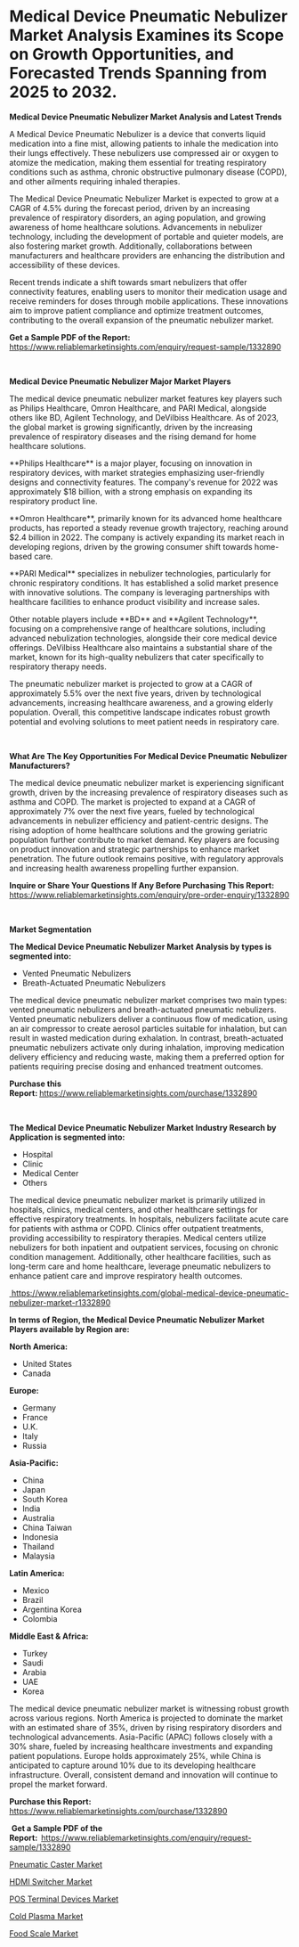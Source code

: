 <p><h1>Medical Device Pneumatic Nebulizer Market Analysis Examines its Scope on Growth Opportunities, and Forecasted Trends Spanning from 2025 to 2032.</h1></p><p><strong>Medical Device Pneumatic Nebulizer Market Analysis and Latest Trends</strong></p>
<p><p>A Medical Device Pneumatic Nebulizer is a device that converts liquid medication into a fine mist, allowing patients to inhale the medication into their lungs effectively. These nebulizers use compressed air or oxygen to atomize the medication, making them essential for treating respiratory conditions such as asthma, chronic obstructive pulmonary disease (COPD), and other ailments requiring inhaled therapies.</p><p>The Medical Device Pneumatic Nebulizer Market is expected to grow at a CAGR of 4.5% during the forecast period, driven by an increasing prevalence of respiratory disorders, an aging population, and growing awareness of home healthcare solutions. Advancements in nebulizer technology, including the development of portable and quieter models, are also fostering market growth. Additionally, collaborations between manufacturers and healthcare providers are enhancing the distribution and accessibility of these devices.</p><p>Recent trends indicate a shift towards smart nebulizers that offer connectivity features, enabling users to monitor their medication usage and receive reminders for doses through mobile applications. These innovations aim to improve patient compliance and optimize treatment outcomes, contributing to the overall expansion of the pneumatic nebulizer market.</p></p>
<p><strong>Get a Sample PDF of the Report:&nbsp;</strong> <a href="https://www.reliablemarketinsights.com/enquiry/request-sample/1332890?utm_campaign=3047&utm_medium=2&utm_source=Github&utm_content=ia&utm_term=24032025&utm_id=medical-device-pneumatic-nebulizer">https://www.reliablemarketinsights.com/enquiry/request-sample/1332890</a></p>
<p>&nbsp;</p>
<p><strong>Medical Device Pneumatic Nebulizer Major Market Players</strong></p>
<p><p>The medical device pneumatic nebulizer market features key players such as Philips Healthcare, Omron Healthcare, and PARI Medical, alongside others like BD, Agilent Technology, and DeVilbiss Healthcare. As of 2023, the global market is growing significantly, driven by the increasing prevalence of respiratory diseases and the rising demand for home healthcare solutions.</p><p>**Philips Healthcare** is a major player, focusing on innovation in respiratory devices, with market strategies emphasizing user-friendly designs and connectivity features. The company's revenue for 2022 was approximately $18 billion, with a strong emphasis on expanding its respiratory product line.</p><p>**Omron Healthcare**, primarily known for its advanced home healthcare products, has reported a steady revenue growth trajectory, reaching around $2.4 billion in 2022. The company is actively expanding its market reach in developing regions, driven by the growing consumer shift towards home-based care.</p><p>**PARI Medical** specializes in nebulizer technologies, particularly for chronic respiratory conditions. It has established a solid market presence with innovative solutions. The company is leveraging partnerships with healthcare facilities to enhance product visibility and increase sales.</p><p>Other notable players include **BD** and **Agilent Technology**, focusing on a comprehensive range of healthcare solutions, including advanced nebulization technologies, alongside their core medical device offerings. DeVilbiss Healthcare also maintains a substantial share of the market, known for its high-quality nebulizers that cater specifically to respiratory therapy needs.</p><p>The pneumatic nebulizer market is projected to grow at a CAGR of approximately 5.5% over the next five years, driven by technological advancements, increasing healthcare awareness, and a growing elderly population. Overall, this competitive landscape indicates robust growth potential and evolving solutions to meet patient needs in respiratory care.</p></p>
<p>&nbsp;</p>
<p><strong>What Are The Key Opportunities For Medical Device Pneumatic Nebulizer Manufacturers?</strong></p>
<p><p>The medical device pneumatic nebulizer market is experiencing significant growth, driven by the increasing prevalence of respiratory diseases such as asthma and COPD. The market is projected to expand at a CAGR of approximately 7% over the next five years, fueled by technological advancements in nebulizer efficiency and patient-centric designs. The rising adoption of home healthcare solutions and the growing geriatric population further contribute to market demand. Key players are focusing on product innovation and strategic partnerships to enhance market penetration. The future outlook remains positive, with regulatory approvals and increasing health awareness propelling further expansion.</p></p>
<p><strong>Inquire or Share Your Questions If Any Before Purchasing This Report:</strong> <a href="https://www.reliablemarketinsights.com/enquiry/pre-order-enquiry/1332890?utm_campaign=3047&utm_medium=2&utm_source=Github&utm_content=ia&utm_term=24032025&utm_id=medical-device-pneumatic-nebulizer">https://www.reliablemarketinsights.com/enquiry/pre-order-enquiry/1332890</a></p>
<p>&nbsp;</p>
<p><strong>Market Segmentation</strong></p>
<p><strong>The Medical Device Pneumatic Nebulizer Market Analysis by types is segmented into:</strong></p>
<p><ul><li>Vented Pneumatic Nebulizers</li><li>Breath-Actuated Pneumatic Nebulizers</li></ul></p>
<p><p>The medical device pneumatic nebulizer market comprises two main types: vented pneumatic nebulizers and breath-actuated pneumatic nebulizers. Vented pneumatic nebulizers deliver a continuous flow of medication, using an air compressor to create aerosol particles suitable for inhalation, but can result in wasted medication during exhalation. In contrast, breath-actuated pneumatic nebulizers activate only during inhalation, improving medication delivery efficiency and reducing waste, making them a preferred option for patients requiring precise dosing and enhanced treatment outcomes.</p></p>
<p><strong>Purchase this Report:&nbsp;</strong><a href="https://www.reliablemarketinsights.com/purchase/1332890?utm_campaign=3047&utm_medium=2&utm_source=Github&utm_content=ia&utm_term=24032025&utm_id=medical-device-pneumatic-nebulizer">https://www.reliablemarketinsights.com/purchase/1332890</a></p>
<p>&nbsp;</p>
<p><strong>The Medical Device Pneumatic Nebulizer Market Industry Research by Application is segmented into:</strong></p>
<p><ul><li>Hospital</li><li>Clinic</li><li>Medical Center</li><li>Others</li></ul></p>
<p><p>The medical device pneumatic nebulizer market is primarily utilized in hospitals, clinics, medical centers, and other healthcare settings for effective respiratory treatments. In hospitals, nebulizers facilitate acute care for patients with asthma or COPD. Clinics offer outpatient treatments, providing accessibility to respiratory therapies. Medical centers utilize nebulizers for both inpatient and outpatient services, focusing on chronic condition management. Additionally, other healthcare facilities, such as long-term care and home healthcare, leverage pneumatic nebulizers to enhance patient care and improve respiratory health outcomes.</p></p>
<p><a href="https://www.reliablemarketinsights.com/global-medical-device-pneumatic-nebulizer-market-r1332890?utm_campaign=3047&utm_medium=2&utm_source=Github&utm_content=ia&utm_term=24032025&utm_id=medical-device-pneumatic-nebulizer">&nbsp;https://www.reliablemarketinsights.com/global-medical-device-pneumatic-nebulizer-market-r1332890</a></p>
<p><strong>In terms of Region, the Medical Device Pneumatic Nebulizer Market Players available by Region are:</strong></p>
<p>
    <p> <strong> North America: </strong>
        <ul>
            <li>United States</li>
            <li>Canada</li>
        </ul>
        </p> 
    <p> <strong> Europe: </strong>
        <ul>
            <li>Germany</li>
            <li>France</li>
            <li>U.K.</li>
            <li>Italy</li>
            <li>Russia</li>
        </ul>
        </p> 
    <p> <strong> Asia-Pacific: </strong>
        <ul>
            <li>China</li>
            <li>Japan</li>
            <li>South Korea</li>
            <li>India</li>
            <li>Australia</li>
            <li>China Taiwan</li>
            <li>Indonesia</li>
            <li>Thailand</li>
            <li>Malaysia</li>
        </ul>
        </p> 
    <p> <strong> Latin America: </strong>
        <ul>
            <li>Mexico</li>
            <li>Brazil</li>
            <li>Argentina Korea</li>
            <li>Colombia</li>
        </ul>
        </p> 
    <p> <strong> Middle East & Africa: </strong>
        <ul>
            <li>Turkey</li>
            <li>Saudi</li>
            <li>Arabia</li>
            <li>UAE</li>
            <li>Korea</li>
        </ul>
    </p>
    </p>
<p><p>The medical device pneumatic nebulizer market is witnessing robust growth across various regions. North America is projected to dominate the market with an estimated share of 35%, driven by rising respiratory disorders and technological advancements. Asia-Pacific (APAC) follows closely with a 30% share, fueled by increasing healthcare investments and expanding patient populations. Europe holds approximately 25%, while China is anticipated to capture around 10% due to its developing healthcare infrastructure. Overall, consistent demand and innovation will continue to propel the market forward.</p></p>
<p><strong>Purchase this Report: </strong><a href="https://www.reliablemarketinsights.com/purchase/1332890?utm_campaign=3047&utm_medium=2&utm_source=Github&utm_content=ia&utm_term=24032025&utm_id=medical-device-pneumatic-nebulizer">https://www.reliablemarketinsights.com/purchase/1332890</a></p>
<p>&nbsp;<strong>Get a Sample PDF of the Report:&nbsp;&nbsp;</strong><a href="https://www.reliablemarketinsights.com/enquiry/request-sample/1332890?utm_campaign=3047&utm_medium=2&utm_source=Github&utm_content=ia&utm_term=24032025&utm_id=medical-device-pneumatic-nebulizer">https://www.reliablemarketinsights.com/enquiry/request-sample/1332890</a></p>
<p><strong></strong></p>
<p><p><a href="https://www.linkedin.com/pulse/global-pneumatic-caster-markets-growth-journey-current-enyaf?utm_campaign=3047&utm_medium=2&utm_source=Github&utm_content=ia&utm_term=24032025&utm_id=medical-device-pneumatic-nebulizer">Pneumatic Caster Market</a></p><p><a href="https://www.linkedin.com/pulse/hdmi-switcher-industry-trends-comprehensive-market-study-jssjf?utm_campaign=3047&utm_medium=2&utm_source=Github&utm_content=ia&utm_term=24032025&utm_id=medical-device-pneumatic-nebulizer">HDMI Switcher Market</a></p><p><a href="https://www.linkedin.com/pulse/insights-pos-terminal-devices-market-competitor-evaluation-1oyjf?utm_campaign=3047&utm_medium=2&utm_source=Github&utm_content=ia&utm_term=24032025&utm_id=medical-device-pneumatic-nebulizer">POS Terminal Devices Market</a></p><p><a href="https://www.linkedin.com/pulse/aligning-strategies-cold-plasma-market-insights-stakeholders-uicuc?utm_campaign=3047&utm_medium=2&utm_source=Github&utm_content=ia&utm_term=24032025&utm_id=medical-device-pneumatic-nebulizer">Cold Plasma Market</a></p><p><a href="https://www.linkedin.com/pulse/food-scale-sector-surge-46-growth-roadmap-2032-world-biz-report-noxle?utm_campaign=3047&utm_medium=2&utm_source=Github&utm_content=ia&utm_term=24032025&utm_id=medical-device-pneumatic-nebulizer">Food Scale Market</a></p></p>